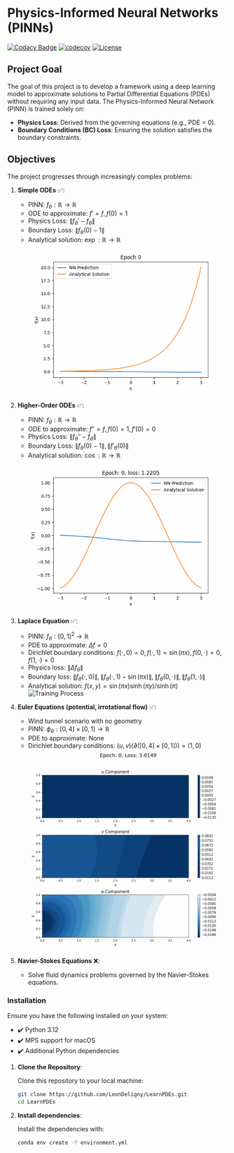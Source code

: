 # Physics-Informed Neural Networks (PINNs)

[![Codacy Badge](https://app.codacy.com/project/badge/Grade/1595a49bb6264b8fb196d55f1f544be0)](https://app.codacy.com/gh/LeonDeligny/LearnPDEs/dashboard?utm_source=gh&utm_medium=referral&utm_content=&utm_campaign=Badge_grade)
[![codecov](https://codecov.io/github/LeonDeligny/LearnPDEs/branch/main/graph/badge.svg?token=E2YSVB0M80)](https://codecov.io/github/LeonDeligny/LearnPDEs)
[![License](https://img.shields.io/badge/license-GNU-blue.svg)](https://github.com/LeonDeligny/LearnPDEs/blob/main/LICENSE)

## **Project Goal**

The goal of this project is to develop a framework using a deep learning model to approximate solutions to Partial Differential Equations (PDEs) without requiring any input data. The Physics-Informed Neural Network (PINN) is trained solely on:

- **Physics Loss**: Derived from the governing equations (e.g., PDE = 0).
- **Boundary Conditions (BC) Loss**: Ensuring the solution satisfies the boundary constraints.

## **Objectives**

The project progresses through increasingly complex problems:

1. **Simple ODEs** :white_check_mark:: 
   - PINN: $f_{\theta}: \mathbb{R} \rightarrow \mathbb{R}$
   - ODE to approximate: $f' = f, f(0) = 1$
   - Physics Loss: $\lVert f_{\theta}' - f_{\theta}\rVert$
   - Boundary Loss: $\lVert f_{\theta}(0) - 1 \rVert$
   - Analytical solution: $\exp: \mathbb{R} \rightarrow \mathbb{R}$
  ![Training Process](./assets/exponential.gif)

1. **Higher-Order ODEs** :white_check_mark::
   - PINN: $f_{\theta}: \mathbb{R} \rightarrow \mathbb{R}$
   - ODE to approximate: $f'' = f, f(0) = 1, f'(0) = 0$
   - Physics Loss: $\lVert f_{\theta}'' - f_{\theta} \rVert$
   - Boundary Loss: $\lVert f_{\theta}(0) - 1 \rVert, \lVert f'_{\theta}(0) \rVert$
   - Analytical solution: $\cos: \mathbb{R} \rightarrow \mathbb{R}$
  ![Training Process](./assets/cosinus.gif)

1. **Laplace Equation** :white_check_mark::
   - PINN: $f_{\theta}: [0, 1]^2 \rightarrow \mathbb{R}$
   - PDE to approximate: $\Delta f = 0$
   - Dirichlet boundary conditions: $f(\cdot, 0) = 0, f(\cdot, 1) = \sin(\pi x), f(0, \cdot) = 0, f(1, \cdot) = 0$
   - Physics loss: $\lVert \Delta f_{\theta} \rVert$
   - Boundary loss: $\lVert f_{\theta}(\cdot, 0) \rVert, \lVert f_{\theta}(\cdot, 1) - \sin(\pi x) \rVert, \lVert f_{\theta}(0, \cdot) \rVert, \lVert f_{\theta}(1, \cdot) \rVert$
   - Analytical solution: $f(x, y) = \sin(\pi x) \sinh(\pi y)/\sinh(\pi)$
  ![Training Process](./assets/laplace.gif)

1. **Euler Equations (potential, irrotational flow)** :white_check_mark::
   - Wind tunnel scenario with no geometry
   - PINN: $\phi_{\theta}: [0, 4] \times [0, 1] \rightarrow \mathbb{R}$
   - PDE to approximate: None
   - Dirichlet boundary conditions: $(u, v)(\partial([0, 4] \times [0, 1])) = (1, 0)$
   ![Training Process](./assets/wind_tunnel_no_geometry.gif)

2. **Navier-Stokes Equations** :x::
   - Solve fluid dynamics problems governed by the Navier-Stokes equations.

### **Installation**

Ensure you have the following installed on your system:

- ✔️ Python 3.12
- ✔️ MPS support for macOS
- ✔️ Additional Python dependencies

1. **Clone the Repository**:

   Clone this repository to your local machine:
   ```bash
   git clone https://github.com/LeonDeligny/LearnPDEs.git
   cd LearnPDEs

2. **Install dependencies**: 

   Install the dependencies with:
   ```bash
   conda env create -f environment.yml